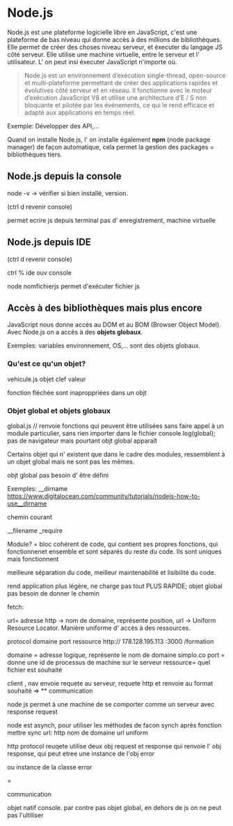 # Node.js  

Node.js est une plateforme logicielle libre en JavaScript, c'est une plateforme de bas niveau qui donne accès à des millions de bibliothèques.
Elle permet de créer des choses niveau serveur, et éxecuter du langage JS côté serveur.
Elle utilise une machine virtuelle, entre le serveur et l' utilisateur.
L' on peut insi éxecuter JavaScript n'importe où.

>Node.js est un environnement d’exécution single-thread, open-source et multi-plateforme permettant de créer des applications rapides et évolutives côté serveur et en réseau. Il fonctionne avec le moteur d’exécution JavaScript V8 et utilise une architecture d’E / S non bloquante et pilotée par les événements, ce qui le rend efficace et adapté aux applications en temps réel.

Exemple:
Développer des API,...

Quand on installe Node.js, l' on installe également **npm** (node package manager) de façon automatique, cela permet la gestion des packages = bibliothèques tiers.

## Node.js depuis la console


node -v -> vérifier si bien installé, version.


(ctrl d revenir console)

permet ecrire js depuis terminal
pas d' enregistrement, machine virtuelle


## Node.js depuis IDE

(ctrl d revenir console)

ctrl % ide ouv console

node nomfichierjs
permet d'exécuter fichier js

## Accès à des bibliothèques mais plus encore

JavaScript nous donne accès au DOM et au BOM (Browser Object Model).
Avec Node.js on a accès à des **objets globaux**.

Exemples:
variables environnement, OS,... sont des objets globaux.

### Qu'est ce qu'un objet?

vehicule.js
objet
clef valeur

fonction fléchée sont inaproppriées dans un objt

### Objet global et objets globaux

global.js
// renvoie fonctions qui peuvent être utilisées sans faire appel à un module particulier, sans rien importer dans le fichier
console.log(global);
pas de navigateur mais pourtant objt global apparaît

Certains objet qui n' existent que dans le cadre des modules, ressemblent à un objet global mais ne sont pas les mêmes.

objt global pas besoin d' être défini


Exemples:
__dirname
https://www.digitalocean.com/community/tutorials/nodejs-how-to-use__dirname

chemin courant

__filename
_require

Module?
= bloc cohérent de code, qui contient ses propres fonctions, qui fonctionnenet ensemble et sont séparés du reste du code.
Ils sont uniques mais fonctionnent

meilleure séparation du code, meilleur maintenabilité et lisibilité du code.

rend application plus légère, ne charge pas tout PLUS RAPIDE;
 objet global pas besoin de donner le chemin

fetch:

url= adresse
http -> nom de domaine, représente position, 
url -> Uniform Resource Locator. Manière uniforme d' accès à des ressources.

protocol domaine port ressource
http:// 178.128.195.113 :3000 /formation

domaine = adresse logique, représente le nom de domaine simplo.co
port = donne une id de processus de machine sur le serveur
ressource= quel fichier est souhaité 

client , nav envoie requete au serveur, requete http et renvoie au format souhaité
=>
** communication

node js permet à une machine de se comporter comme un serveur avec response request 

node est asynch, pour utiliser les méthodes de facon synch après fonction mettre sync
url:
http nom de domaine 
url uniform 

http protocol
reuqete
utilise deux obj
request et response
qui renvoie l' obj response, qui peut etree une instance de l'obj error

ou instance de la classe error

=

communication


objet natif console. par contre pas objet global, en dehors de js on ne peut pas l'ultiliser





